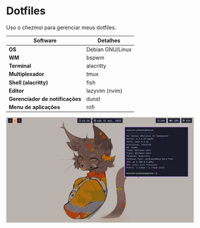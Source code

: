 # Dotfiles

Uso o chezmoi para gerenciar meus dotfiles.

| Software                         | Detalhes                         |
|----------------------------------|----------------------------------|
| **OS**                           | Debian GNU/Linux                 |
| **WM**                           | bspwm                            |
| **Terminal**                     | alacritty                        |
| **Multiplexador**                | tmux                             |
| **Shell (alacritty)**        | fish                             |
| **Editor**                       | lazyvim (nvim)                   |
| **Gerenciador de notificações**  | dunst                            |
| **Menu de aplicações**           | rofi                             |

![Imagem de como é autualmente meu desktop](./screenshot.png)
